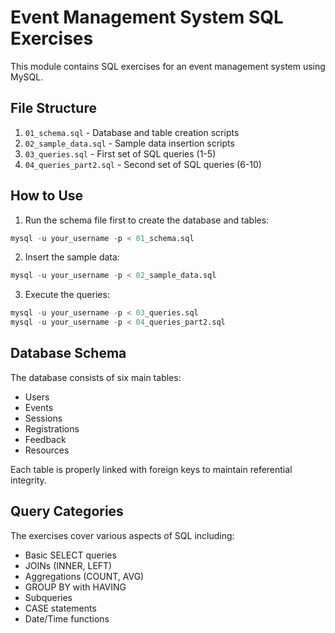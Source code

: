 # Event Management System SQL Exercises

This module contains SQL exercises for an event management system using MySQL.

## File Structure

1. `01_schema.sql` - Database and table creation scripts
2. `02_sample_data.sql` - Sample data insertion scripts
3. `03_queries.sql` - First set of SQL queries (1-5)
4. `04_queries_part2.sql` - Second set of SQL queries (6-10)

## How to Use

1. Run the schema file first to create the database and tables:

```sql
mysql -u your_username -p < 01_schema.sql
```

2. Insert the sample data:

```sql
mysql -u your_username -p < 02_sample_data.sql
```

3. Execute the queries:

```sql
mysql -u your_username -p < 03_queries.sql
mysql -u your_username -p < 04_queries_part2.sql
```

## Database Schema

The database consists of six main tables:

- Users
- Events
- Sessions
- Registrations
- Feedback
- Resources

Each table is properly linked with foreign keys to maintain referential integrity.

## Query Categories

The exercises cover various aspects of SQL including:

- Basic SELECT queries
- JOINs (INNER, LEFT)
- Aggregations (COUNT, AVG)
- GROUP BY with HAVING
- Subqueries
- CASE statements
- Date/Time functions
